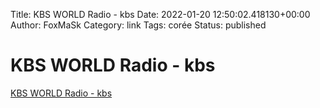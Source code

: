 Title: KBS WORLD Radio - kbs
Date: 2022-01-20 12:50:02.418130+00:00
Author: FoxMaSk 
Category: link
Tags: corée
Status: published





# KBS WORLD Radio - kbs

[KBS WORLD Radio - kbs](https://kbsworld.kbs.co.kr/)


